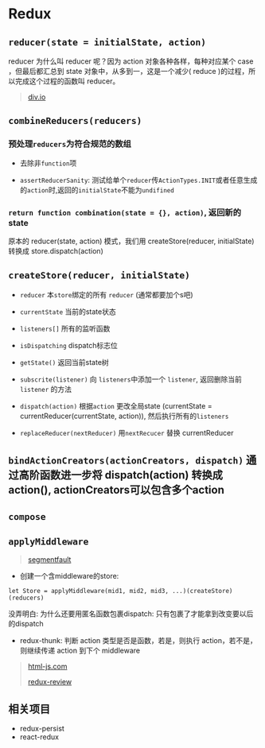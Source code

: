 # Redux

## `reducer(state = initialState, action)`

reducer 为什么叫 reducer 呢？因为 action 对象各种各样，每种对应某个 case ，但最后都汇总到 state 对象中，从多到一，这是一个减少( reduce )的过程，所以完成这个过程的函数叫 reducer。
> [div.io](http://div.io/topic/1309)

## `combineReducers(reducers)`

### 预处理`reducers`为符合规范的数组

* 去除非`function`项

* `assertReducerSanity`: 测试给单个`reducer`传`ActionTypes.INIT`或者任意生成的`action`时,返回的`initialState`不能为`undifined`

### `return function combination(state = {}, action)`, 返回新的state

原本的 reducer(state, action) 模式，我们用 createStore(reducer, initialState) 转换成 store.dispatch(action)

## `createStore(reducer, initialState)`

* `reducer` 本`store`绑定的所有 `reducer` (通常都要加个s吧)

* `currentState` 当前的state状态

* `listeners[]` 所有的监听函数

* `isDispatching` dispatch标志位

* `getState()` 返回当前state树

* `subscrite(listener)` 向 `listeners`中添加一个 `listener`, 返回删除当前 `listener` 的方法

* `dispatch(action)` 根据`action` 更改全局state (currentState = currentReducer(currentState, action)), 然后执行所有的`listeners`

* `replaceReducer(nextReducer)` 用`nextRecucer` 替换 currentReducer

## `bindActionCreators(actionCreators, dispatch)` 通过高阶函数进一步将 dispatch(action) 转换成 action(), actionCreators可以包含多个action

## `compose`

## `applyMiddleware`

> [segmentfault](https://segmentfault.com/a/1190000004485808)

* 创建一个含middleware的store:

`let Store = applyMiddleware(mid1, mid2, mid3, ...)(createStore)(reducers)`

没弄明白: 为什么还要用匿名函数包裹dispatch: 只有包裹了才能拿到改变要以后的dispatch

* redux-thunk: 判断 action 类型是否是函数，若是，则执行 action，若不是，则继续传递 action 到下个 middleware

> [html-js.com](http://www.html-js.com/article/xuexibiji-Reduxzhongjianjian%203484)
>
> [redux-review](https://github.com/lawrencebla/redux-review)

## 相关项目

* redux-persist
* react-redux
